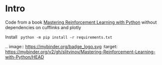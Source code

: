 <h1>Intro</h2>

Code from a book
<a href="https://github.com/PacktPublishing/Mastering-Reinforcement-Learning-with-Python">Mastering Reinforcement Learning with Python</a>
without dependencies on cufflinks and plotly

Install
<code>
python -m pip install -r requirements.txt
</code>

.. image:: https://mybinder.org/badge_logo.svg
 :target: https://mybinder.org/v2/gh/slitvinov/Mastering-Reinforcement-Learning-with-Python/HEAD
